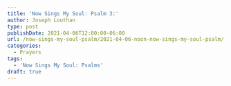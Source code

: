 ```yaml
---
title: 'Now Sings My Soul: Psalm 3:'
author: Joseph Louthan
type: post
publishDate: 2021-04-06T12:00:00-06:00
url: /now-sings-my-soul-psalm/2021-04-06-noon-now-sings-my-soul-psalm/
categories:
  - Prayers
tags:
  - 'Now Sings My Soul: Psalms'
draft: true
---
```

<div style="font-variant: small-caps;">

</div>
    
